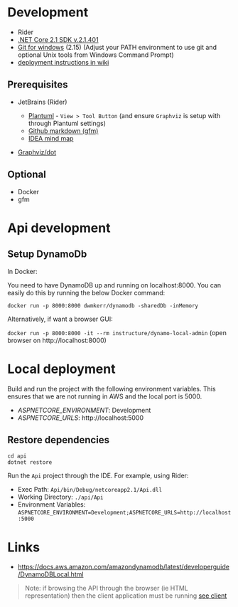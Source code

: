
# Development

* Rider
* [.NET Core 2.1 SDK v.2.1.401](https://www.microsoft.com/net/download)
* [Git for windows](https://git-scm.com/download/win) (2.15) (Adjust your PATH environment to use git and optional Unix tools from Windows Command Prompt)
* [deployment instructions in wiki](https://github.com/semanticlink/todo-hypermedia/wiki/Home)

## Prerequisites 

* JetBrains (Rider)
   - [Plantuml](https://plugins.jetbrains.com/plugin/7017?pr=idea) - `View > Tool Button` (and ensure `Graphviz` is setup with through Plantuml settings)
   - [Github markdown (gfm)](https://plugins.jetbrains.com/plugin/7701?pr=idea)
   - [IDEA mind map](https://plugins.jetbrains.com/plugin/8045-idea-mind-map)
   
* [Graphviz/dot](http://www.graphviz.org/)

## Optional

* Docker
* gfm

# Api development

## Setup DynamoDb

In Docker:

You need to have DynamoDB up and running on localhost:8000. You can easily do this by running the below Docker command:

`docker run -p 8000:8000 dwmkerr/dynamodb -sharedDb -inMemory`

Alternatively, if want a browser GUI:

`docker run -p 8000:8000 -it --rm instructure/dynamo-local-admin` (open browser on http://localhost:8000)

# Local deployment

Build and run the project with the following environment variables. This ensures that we are not running in AWS and the 
local port is 5000.

* *ASPNETCORE_ENVIRONMENT*: Development
* *ASPNETCORE_URLS*: http://localhost:5000

## Restore dependencies
```
cd api
dotnet restore
```

Run the `Api` project through the IDE. For example, using Rider:

* Exec Path: `Api/bin/Debug/netcoreapp2.1/Api.dll`
* Working Directory: `./api/Api`
* Environment Variables: `ASPNETCORE_ENVIRONMENT=Development;ASPNETCORE_URLS=http://localhost:5000`        

# Links

* https://docs.aws.amazon.com/amazondynamodb/latest/developerguide/DynamoDBLocal.html

> Note: if browsing the API through the browser (ie HTML representation) then the client application must be running [see client]((https://github.com/semanticlink/client/readme.md))